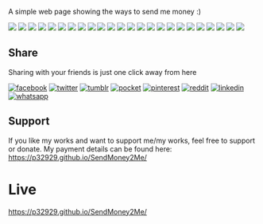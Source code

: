 
A simple web page showing the ways to send me money :)

[![](https://badgen.net/github/release/p32929/SendMoney2Me)]() [![](https://badgen.net/github/release/p32929/SendMoney2Me/stable)]() [![](https://badgen.net/github/tag/p32929/SendMoney2Me)]() [![](https://badgen.net/github/watchers/p32929/SendMoney2Me)]() [![](https://badgen.net/github/checks/p32929/SendMoney2Me)]() [![](https://badgen.net/github/status/p32929/SendMoney2Me)]() [![](https://badgen.net/github/stars/p32929/SendMoney2Me)]() [![](https://badgen.net/github/forks/p32929/SendMoney2Me)]() [![](https://badgen.net/github/issues/p32929/SendMoney2Me)]() [![](https://badgen.net/github/open-issues/p32929/SendMoney2Me)]() [![](https://badgen.net/github/closed-issues/p32929/SendMoney2Me)]() [![](https://badgen.net/github/label-issues/p32929/SendMoney2Me/help-wanted/open)]() [![](https://badgen.net/github/prs/p32929/SendMoney2Me)]() [![](https://badgen.net/github/open-prs/p32929/SendMoney2Me)]() [![](https://badgen.net/github/closed-prs/p32929/SendMoney2Me)]() [![](https://badgen.net/github/merged-prs/p32929/SendMoney2Me)]() [![](https://badgen.net/github/commits/p32929/SendMoney2Me)]() [![](https://badgen.net/github/last-commit/p32929/SendMoney2Me)]() [![](https://badgen.net/github/branches/p32929/SendMoney2Me)]() [![](https://badgen.net/github/releases/p32929/SendMoney2Me)]() [![](https://badgen.net/github/tags/p32929/SendMoney2Me)]() [![](https://badgen.net/github/license/p32929/SendMoney2Me)]() [![](https://badgen.net/github/contributors/p32929/SendMoney2Me)]() [![](https://badgen.net/github/dependents-pkg/p32929/SendMoney2Me)]() 

## Share
Sharing with your friends is just one click away from here

[![facebook](https://image.flaticon.com/icons/png/32/124/124010.png)](https://www.facebook.com/sharer/sharer.php?u=https://github.com/p32929/SendMoney2Me)
[![twitter](https://image.flaticon.com/icons/png/32/124/124021.png)](https://twitter.com/intent/tweet?source=https://github.com/p32929/SendMoney2Me)
[![tumblr](https://image.flaticon.com/icons/png/32/124/124012.png)](https://www.tumblr.com/share?v=3&u=https://github.com/p32929/SendMoney2Me)
[![pocket](https://image.flaticon.com/icons/png/32/732/732238.png)](https://getpocket.com/save?url=https://github.com/p32929/SendMoney2Me)
[![pinterest](https://image.flaticon.com/icons/png/32/124/124039.png)](https://pinterest.com/pin/create/button/?url=https://github.com/p32929/SendMoney2Me)
[![reddit](https://image.flaticon.com/icons/png/32/2111/2111589.png)](https://www.reddit.com/submit?url=https://github.com/p32929/SendMoney2Me)
[![linkedin](https://image.flaticon.com/icons/png/32/1409/1409945.png)](https://www.linkedin.com/shareArticle?mini=true&url=https://github.com/p32929/SendMoney2Me)
[![whatsapp](https://image.flaticon.com/icons/png/32/733/733585.png)](https://api.whatsapp.com/send?text=https://github.com/p32929/SendMoney2Me)

## Support
If you like my works and want to support me/my works, feel free to support or donate. My payment details can be found here: https://p32929.github.io/SendMoney2Me/

# Live
https://p32929.github.io/SendMoney2Me/
